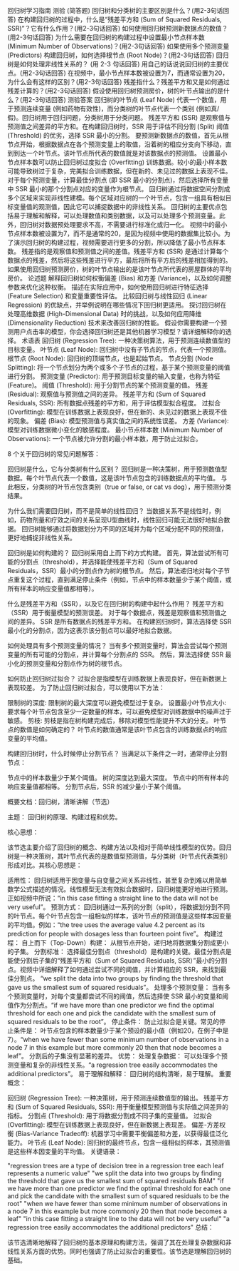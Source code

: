 回归树学习指南
测验 (简答题)
回归树和分类树的主要区别是什么？(用2-3句话回答)
在构建回归树的过程中，什么是“残差平方和 (Sum of Squared Residuals, SSR)”？它有什么作用？(用2-3句话回答)
如何使用回归树预测新数据点的数值？(用2-3句话回答)
为什么需要在回归树的构建过程中设置最小节点样本数 (Minimum Number of Observations)？(用2-3句话回答)
如果使用多个预测变量 (Predictors) 构建回归树，如何选择根节点 (Root Node)？(用2-3句话回答)
回归树是如何处理非线性关系的？ (用 2-3 句话回答)
用自己的话说说回归树的主要优点。(用2-3句话回答)
在视频中，最小节点样本数被设置为7，而通常设置为20，为什么会有这样的区别？(用2-3句话回答)
残差指什么？残差平方和又是如何通过残差计算的？(用2-3句话回答)
假设使用回归树预测房价，树的叶节点输出的是什么？(用2-3句话回答)
测验答案
回归树的叶节点 (Leaf Node) 代表一个数值，用于预测连续变量 (例如药物有效性)，而分类树的叶节点代表一个类别 (例如真/假)。回归树用于回归问题，分类树用于分类问题。
残差平方和 (SSR) 是观察值与预测值之间差异的平方和。在构建回归树时，SSR 用于评估不同分割 (Split) 阈值 (Threshold) 的优劣，选择 SSR 最小的分割。
要预测新数据点的数值，首先从根节点开始，根据数据点在各个预测变量上的取值，沿着树的相应分支向下移动，直到到达一个叶节点。该叶节点所代表的数值就是对该数据点的预测值。
设置最小节点样本数可以防止回归树过度拟合 (Overfitting) 训练数据。较小的最小样本数可能导致树过于复杂，完美拟合训练数据，但在新的、未见过的数据上表现不佳。
对于每个预测变量，计算最佳分割点 (即 SSR 最小的分割点)，然后选择所有变量中 SSR 最小的那个分割点对应的变量作为根节点。
回归树通过将数据空间分割成多个区域来实现非线性建模。每个区域对应树的一个叶节点，包含一组具有相似目标变量值的观测值，因此它可以捕捉数据中的非线性关系。
回归树的主要优点包括易于理解和解释，可以处理数值和类别数据，以及可以处理多个预测变量。此外，回归树对数据预处理要求不高，不需要进行标准化或归一化。
视频中的最小节点样本数被设置为7，而不是通常的20，是因为视频中使用的数据集比较小。为了演示回归树的构建过程，视频需要进行更多的分割，所以降低了最小节点样本数。
残差指的是观察值和预测值之间的差值。残差平方和 (SSR) 是通过计算每个数据点的残差，然后将这些残差进行平方，最后将所有平方后的残差相加得到的。
如果使用回归树预测房价，树的叶节点输出的是该叶节点所代表的房屋群体的平均房价。
论述题
解释回归树如何权衡偏差 (Bias) 和方差 (Variance)，以及如何调整参数来优化这种权衡。
描述在实际应用中，如何使用回归树进行特征选择 (Feature Selection) 和变量重要性评估。
比较回归树与线性回归 (Linear Regression) 的优缺点，并举例说明在哪些情况下回归树更适用。
探讨回归树在处理高维数据 (High-Dimensional Data) 时的挑战，以及如何应用降维 (Dimensionality Reduction) 技术来改善回归树的性能。
假设你需要构建一个预测用户点击率的模型，你会选择回归树还是其他机器学习模型？请详细解释你的选择。
术语表
回归树 (Regression Tree): 一种决策树算法，用于预测连续数值型的目标变量。
叶节点 (Leaf Node): 回归树中没有子节点的节点，代表一个预测值。
根节点 (Root Node): 回归树的顶端节点，也是起始节点。
节点分割 (Node Splitting): 将一个节点划分为两个或多个子节点的过程，基于某个预测变量的阈值进行分割。
预测变量 (Predictor): 用于预测目标变量的输入变量，也称为特征 (Feature)。
阈值 (Threshold): 用于分割节点的某个预测变量的值。
残差 (Residual): 观察值与预测值之间的差异。
残差平方和 (Sum of Squared Residuals, SSR): 所有数据点残差的平方和，用于评估模型拟合程度。
过拟合 (Overfitting): 模型在训练数据上表现良好，但在新的、未见过的数据上表现不佳的现象。
偏差 (Bias): 模型预测值与真实值之间的系统性误差。
方差 (Variance): 模型对训练数据微小变化的敏感程度。
最小节点样本数 (Minimum Number of Observations): 一个节点被允许分割的最小样本数，用于防止过拟合。

8 个关于回归树的常见问题解答：

回归树是什么，它与分类树有什么区别？
回归树是一种决策树，用于预测数值型数据。每个叶节点代表一个数值，这是该叶节点包含的训练数据点的平均值。 与此相反，分类树的叶节点包含类别（true or false, or cat vs dog），用于预测分类结果。

为什么我们需要回归树，而不是简单的线性回归？
当数据关系不是线性时，例如，药物剂量和疗效之间的关系呈现U型曲线时，线性回归可能无法很好地拟合数据。 回归树能够通过将数据划分为不同的区域并为每个区域分配不同的预测值，更好地捕捉非线性关系。

回归树是如何构建的？
回归树采用自上而下的方式构建。 首先，算法尝试所有可能的分割点（threshold），并选择能使残差平方和（Sum of Squared Residuals，SSR）最小的分割点作为树的根节点。 然后，算法递归地对每个子节点重复这个过程，直到满足停止条件（例如，节点中的样本数量少于某个阈值，或所有样本的响应变量值都相等）。

什么是残差平方和（SSR），以及它在回归树的构建中起什么作用？
残差平方和（SSR）用于衡量模型的预测误差。 对于每个数据点，残差是观察值和预测值之间的差异。 SSR 是所有数据点的残差平方和。 在构建回归树时，算法选择使 SSR 最小化的分割点，因为这表示该分割点可以最好地拟合数据。

如何处理具有多个预测变量的情况？
当有多个预测变量时，算法会尝试每个预测变量的所有可能的分割点，并计算每个分割点的 SSR。 然后，算法选择使 SSR 最小化的预测变量和分割点作为树的根节点。

如何防止回归树过拟合？
过拟合是指模型在训练数据上表现良好，但在新数据上表现较差。 为了防止回归树过拟合，可以使用以下方法：

限制树的深度: 限制树的最大深度可以避免模型过于复杂。
设置最小叶节点大小: 要求每个叶节点包含至少一定数量的样本，可以避免模型对训练数据中的噪声过于敏感。
剪枝: 剪枝是指在树构建完成后，移除对模型性能提升不大的分支。
叶节点的数值是如何确定的？
叶节点的数值通常是该叶节点包含的训练数据点的响应变量的平均值。

构建回归树时，什么时候停止分割节点？
当满足以下条件之一时，通常停止分割节点：

节点中的样本数量少于某个阈值。
树的深度达到最大深度。
节点中的所有样本的响应变量值都相等。
分割节点后，SSR 的减少量小于某个阈值。

概要文档：回归树，清晰讲解（节选）

主题： 回归树的原理、构建过程和优势。

核心思想：

该节选主要介绍了回归树的概念、构建方法以及相对于简单线性模型的优势。回归树是一种决策树，其叶节点代表的是数值型预测值，与分类树（叶节点代表类别）形成对比。其核心思想是：

适用性： 回归树适用于因变量与自变量之间关系非线性，甚至复杂到难以用简单数学公式描述的情况。线性模型无法有效拟合数据时，回归树能更好地进行预测。正如视频中所说：“in this case fitting a straight line to the data will not be very useful”。
预测方式： 回归树通过一系列的分割（split），将数据划分到不同的叶节点。每个叶节点包含一组相似的样本，该叶节点的预测值是这些样本因变量的平均值。例如：“the tree uses the average value 4.2 percent as its prediction for people with dosages less than fourteen point five”。
构建过程：
自上而下（Top-Down）构建： 从根节点开始，递归地将数据集分割成更小的子集。
分割标准： 选择最佳分割点（threshold）是构建的关键。最佳分割点是能使分割后子集的“残差平方和（Sum of Squared Residuals, SSR）”最小的分割点。视频中详细解释了如何通过尝试不同的阈值，并计算相应的 SSR，来找到最佳分割点。 “we split the data into two groups by finding the threshold that gave us the smallest sum of squared residuals”。
处理多个预测变量： 当有多个预测变量时，对每个变量都尝试不同的阈值，然后选择使 SSR 最小的变量和阈值作为分割点。“if we have more than one predictor we find the optimal threshold for each one and pick the candidate with the smallest sum of squared residuals to be the root”。
停止条件： 防止过拟合是关键。常见的停止条件是：
叶节点包含的样本数量少于某个预设的最小值（例如20，在例子中是7）。“when we have fewer than some minimum number of observations in a node 7 in this example but more commonly 20 then that node becomes a leaf”。
分割后的子集没有显著的差异。
优势：
处理复杂数据： 可以处理多个预测变量和复杂的非线性关系。“a regression tree easily accommodates the additional predictors”。
易于理解和解释： 回归树的结构清晰，易于理解。
重要概念：

回归树 (Regression Tree): 一种决策树，用于预测连续数值型的输出。
残差平方和 (Sum of Squared Residuals, SSR): 用于衡量模型预测值与实际值之间差异的指标。
分割点 (Threshold): 用于将数据分割成不同子集的变量值。
过拟合 (Overfitting): 模型在训练数据上表现良好，但在新数据上表现差。
偏差-方差权衡 (Bias-Variance Tradeoff): 机器学习中需要平衡偏差和方差，以获得最佳泛化能力。
叶节点 (Leaf Node): 回归树的最终节点，包含一组相似的样本，其预测值是这些样本因变量的平均值。
关键语录：

"regression trees are a type of decision tree in a regression tree each leaf represents a numeric value"
"we split the data into two groups by finding the threshold that gave us the smallest sum of squared residuals BAM"
"if we have more than one predictor we find the optimal threshold for each one and pick the candidate with the smallest sum of squared residuals to be the root"
"when we have fewer than some minimum number of observations in a node 7 in this example but more commonly 20 then that node becomes a leaf"
"in this case fitting a straight line to the data will not be very useful"
"a regression tree easily accommodates the additional predictors"
总结：

该节选清晰地解释了回归树的基本原理和构建方法，强调了其在处理复杂数据和非线性关系方面的优势。同时也强调了防止过拟合的重要性。该节选是理解回归树的基础。